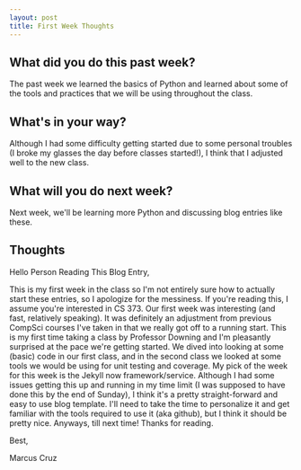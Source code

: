 ```yaml
---
layout: post
title: First Week Thoughts
---
```


## What did you do this past week?

The past week we learned the basics of Python and learned about some of
the tools and practices that we will be using throughout the class.

## What's in your way?

Although I had some difficulty getting started due to some personal troubles (I broke my glasses the day before classes started!), I think that I adjusted well to the new class.

## What will you do next week?

Next week, we'll be learning more Python and discussing blog entries like these.


## Thoughts

Hello Person Reading This Blog Entry,

This is my first week in the class so I'm not entirely sure how to actually start these entries, so I apologize for the messiness. If you're reading this, I assume you're interested in CS 373. Our first week was interesting (and fast, relatively speaking). It was definitely an adjustment from previous CompSci courses I've taken in that we really got off to a running start. This is my first time taking a class by Professor Downing and I'm pleasantly surprised at the pace we're getting started. We dived into looking at some (basic) code in our first class, and in the second class we looked at some tools we would be using for unit testing and coverage. My pick of the week for this week is the Jekyll now framework/service. Although I had some issues getting this up and running in my time limit (I was supposed to have done this by the end of Sunday), I think it's a pretty straight-forward and easy to use blog template. I'll need to take the time to personalize it and get familiar with the tools required to use it (aka github), but I think it should be pretty nice. Anyways, till next time! Thanks for reading.

Best,

Marcus Cruz

